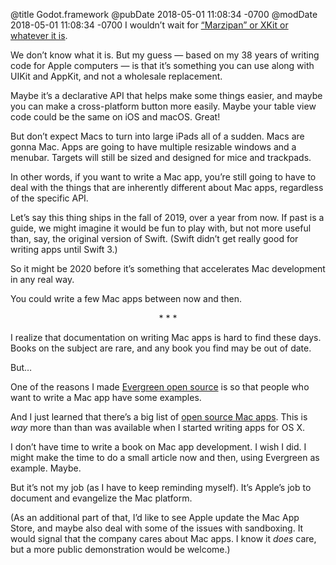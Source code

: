 @title Godot.framework
@pubDate 2018-05-01 11:08:34 -0700
@modDate 2018-05-01 11:08:34 -0700
I wouldn’t wait for [“Marzipan” or XKit or whatever it is](https://daringfireball.net/2018/04/scuttlebutt_regarding_ui_project).

We don’t know what it is. But my guess — based on my 38 years of writing code for Apple computers — is that it’s something you can use along with UIKit and AppKit, and not a wholesale replacement.

Maybe it’s a declarative API that helps make some things easier, and maybe you can make a cross-platform button more easily. Maybe your table view code could be the same on iOS and macOS. Great!

But don’t expect Macs to turn into large iPads all of a sudden. Macs are gonna Mac. Apps are going to have multiple resizable windows and a menubar. Targets will still be sized and designed for mice and trackpads.

In other words, if you want to write a Mac app, you’re still going to have to deal with the things that are inherently different about Mac apps, regardless of the specific API.

Let’s say this thing ships in the fall of 2019, over a year from now. If past is a guide, we might imagine it would be fun to play with, but not more useful than, say, the original version of Swift. (Swift didn’t get really good for writing apps until Swift 3.)

So it might be 2020 before it’s something that accelerates Mac development in any real way.

You could write a few Mac apps between now and then.

<p style="text-align:center">* * *</p>

I realize that documentation on writing Mac apps is hard to find these days. Books on the subject are rare, and any book you find may be out of date.

But…

One of the reasons I made [Evergreen open source](https://github.com/brentsimmons/Evergreen) is so that people who want to write a Mac app have some examples.

And I just learned that there’s a big list of [open source Mac apps](https://github.com/serhii-londar/open-source-mac-os-apps). This is _way_ more than than was available when I started writing apps for OS X.

I don’t have time to write a book on Mac app development. I wish I did. I might make the time to do a small article now and then, using Evergreen as example. Maybe.

But it’s not my job (as I have to keep reminding myself). It’s Apple’s job to document and evangelize the Mac platform.

(As an additional part of that, I’d like to see Apple update the Mac App Store, and maybe also deal with some of the issues with sandboxing. It would signal that the company cares about Mac apps. I know it _does_ care, but a more public demonstration would be welcome.)
